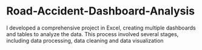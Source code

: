 # Road-Accident-Dashboard-Analysis
I developed a comprehensive project in Excel, creating multiple dashboards and tables to analyze the data. This process involved several stages, including data processing, data cleaning and data visualization
